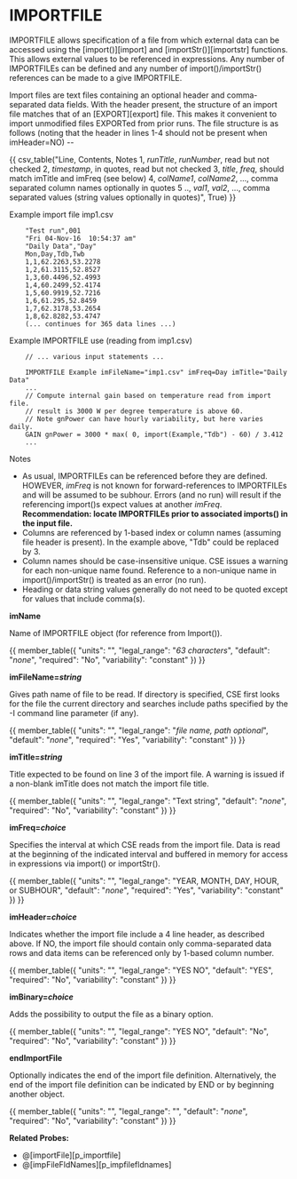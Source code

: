 # IMPORTFILE

IMPORTFILE allows specification of a file from which external data can be accessed using the [import()][import] and [importStr()][importstr] functions. This allows external values to be referenced in expressions.  Any number of IMPORTFILEs can be defined and any number of import()/importStr() references can be made to a give IMPORTFILE.

Import files are text files containing an optional header and comma-separated data fields.  With
the header present, the structure of an import file matches that of an [EXPORT][export] file.  This makes it convenient to import unmodified files EXPORTed from prior runs.  The file structure is as follows (noting that the header in lines 1-4 should not be present when imHeader=NO) --

{{ csv_table("Line,      Contents,                            Notes
  1,         *runTitle*&comma; *runNumber*,       read but not checked
  2,         *timestamp*,                         in quotes&comma; read but not checked
  3,         *title*&comma; *freq*,               should match imTitle and imFreq (see below)
  4,         *colName1*&comma; *colName2*&comma; ...,    comma separated column names optionally in quotes
  5 ..,      *val1*&comma; *val2*&comma; ...,            comma separated values (string values optionally in quotes)", True)
}}

Example import file imp1.csv

        "Test run",001
        "Fri 04-Nov-16  10:54:37 am"
        "Daily Data","Day"
        Mon,Day,Tdb,Twb
        1,1,62.2263,53.2278
        1,2,61.3115,52.8527
        1,3,60.4496,52.4993
        1,4,60.2499,52.4174
        1,5,60.9919,52.7216
        1,6,61.295,52.8459
        1,7,62.3178,53.2654
        1,8,62.8282,53.4747
        (... continues for 365 data lines ...)

Example IMPORTFILE use (reading from imp1.csv)

        // ... various input statements ...

        IMPORTFILE Example imFileName="imp1.csv" imFreq=Day imTitle="Daily Data"
        ...
        // Compute internal gain based on temperature read from import file.
        // result is 3000 W per degree temperature is above 60.
        // Note gnPower can have hourly variability, but here varies daily.
        GAIN gnPower = 3000 * max( 0, import(Example,"Tdb") - 60) / 3.412
        ...

Notes

 * As usual, IMPORTFILEs can be referenced before they are defined.  HOWEVER, *imFreq* is not known for forward-references to IMPORTFILEs and will be assumed to be subhour.  Errors (and no run) will result if the referencing import()s expect values at another *imFreq*.  **Recommendation: locate IMPORTFILEs prior to associated imports() in the input file.**
 * Columns are referenced by 1-based index or column names (assuming file header is present).
 In the example above, "Tdb" could be replaced by 3.
 * Column names should be case-insensitive unique.  CSE issues a warning for each non-unique name found. Reference to a non-unique name in import()/importStr() is treated as an error (no run).
 * Heading or data string values generally do not need to be quoted except for values that include comma(s).



**imName**

Name of IMPORTFILE object (for reference from Import()).

{{
  member_table({
    "units": "",
    "legal_range": "*63 characters*", 
    "default": "*none*",
    "required": "No",
    "variability": "constant" 
  })
}}

**imFileName=*string***

Gives path name of file to be read. If directory is specified, CSE first looks for the file the current directory and searches include paths specified by the -I command line parameter (if any).

{{
  member_table({
    "units": "",
    "legal_range": "*file name, path optional*", 
    "default": "*none*",
    "required": "Yes",
    "variability": "constant" 
  })
}}

**imTitle=*string***

Title expected to be found on line 3 of the import file.  A warning is issued if a non-blank imTitle does not match the import file title.

{{
  member_table({
    "units": "",
    "legal_range": "Text string", 
    "default": "*none*",
    "required": "No",
    "variability": "constant" 
  })
}}

**imFreq=*choice***

Specifies the interval at which CSE reads from the import file.  Data is read at the beginning of the indicated interval and buffered in memory for access in expressions via import() or importStr().

{{
  member_table({
    "units": "",
    "legal_range": "YEAR, MONTH, DAY, HOUR, or SUBHOUR", 
    "default": "*none*",
    "required": "Yes",
    "variability": "constant" 
  })
}}

**imHeader=*choice***

Indicates whether the import file include a 4 line header, as described above.  If NO, the import file
should contain only comma-separated data rows and data items can be referenced only by 1-based column number.

{{
  member_table({
    "units": "",
    "legal_range": "YES NO", 
    "default": "YES",
    "required": "No",
    "variability": "constant" 
  })
}}

**imBinary=*choice***

Adds the possibility to output the file as a binary option.

{{
  member_table({
    "units": "",
    "legal_range": "YES NO", 
    "default": "No",
    "required": "No",
    "variability": "constant" 
  })
}}

**endImportFile**

Optionally indicates the end of the import file definition. Alternatively, the end of the import file definition can be indicated by END or by beginning another object.

{{
  member_table({
    "units": "",
    "legal_range": "", 
    "default": "*none*",
    "required": "No",
    "variability": "constant" 
  })
}}

**Related Probes:**

- @[importFile][p_importfile]
- @[impFileFldNames][p_impfilefldnames]
